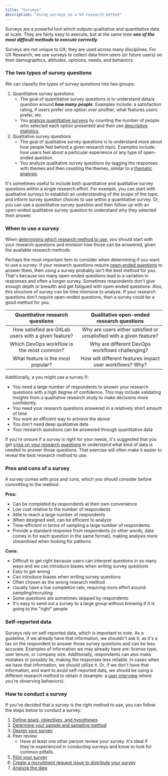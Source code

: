 ```yaml
---
title: "Surveys"
description: "Using surveys as a UX research method"
---
```


Surveys are a powerful tool which outputs qualitative and quantitative data at scale. They are fairly easy to execute, but at the same time ***one of the most difficult methods to execute correctly***.

Surveys are not unique to UX; they are used across many disciplines. For UX Research, we use surveys to collect data from users (or future users) on their demographics, attitudes, opinions, needs, and behaviors.

### The two types of survey questions

We can classify the types of survey questions into two groups:

1. Quantitative survey questions
     - The goal of quantitative survey questions is to understand data/a question around ***how many people***.  Examples include: a satisfaction rating, if users prefer one option over another, what features users prefer, etc.
     - You [analyze quantitative surveys](/handbook/product/ux/ux-research/quantitative-data/) by counting the number of people who selected each option presented and then use [descriptive statistics](https://www.qualtrics.com/experience-management/research/descriptive-research/).
1. Qualitative survey questions
     - The goal of qualitative survey questions is to understand more about how people feel behind a given research topic.  Examples include: how users feel about a particular experience or any type of open-ended question.
     - You analyze qualitative survey questions by tagging the responses with themes and then counting the themes, similar to a [thematic analysis](https://www.nngroup.com/articles/thematic-analysis/).

It's sometimes useful to include both quantitative and qualitative survey questions within a single research effort.  For example, you can start with qualitative surveys to establish an understanding of the scope of the topic and inform survey question choices to use within a quantitative survey. Or, you can use a quantitative survey question and then follow up with an open-ended qualitative survey question to understand why they selected their answer.

### When to use a survey

When [determining which research method to use](/handbook/product/ux/ux-research/choosing-a-research-methodology/), you should start with your research questions and envision how those can be answered, given the available research methods.

Perhaps the most important item to consider when determining if you want to use a survey: if your research questions require [open-ended questions](https://www.nngroup.com/articles/open-ended-questions/) to answer them, then using a survey probably isn't the best method for you. That's because too many open-ended questions lead to a variation in responses and often a longer survey. Sometimes respondents don't give enough depth or breadth and get fatigued with open-ended questions. Also, this structure of survey can be time intensive to analyze. If your research questions don't require open-ended questions, then a survey could be a good method for you.

|         **Quantitative research questions**         |            **Qualitative open-ended research questions**            |
|:----------------------------------------------------:|:-------------------------------------------------------------------:|
| How satisfied are GitLab users with a given feature? | Why are users either satisfied or unsatisfied with a given feature? |
| Which DevOps workflow is the most common?            | Why are different DevOps workflows challenging?                     |
| What feature is the most popular?                    | How will different features impact user workflows? Why?             |

Additionally, a you might use a survey if:

- You need a large number of respondents to answer your research questions with a high degree of confidence. This may include validating insights from a qualitative research study to make decisions more confidently.
- You need your research questions answered in a relatively short amount of time
- You want an efficient way to achieve the above
- You don't need deep qualitative data
- Your research questions can be answered through quantitative data

If you're unsure if a survey is right for your needs, it's suggested that you get [crisp on your research questions](/handbook/product/ux/ux-research/defining-goals-objectives-and-hypotheses/#step-2---start-populating-questions-we-need-answers-to) to understand what kind of data is needed to answer those questions. That exercise will often make it easier to reveal the best research method to use.

### Pros and cons of a survey

A survey comes with pros and cons, which you should consider before committing to the method.

**Pros:**

- Can be completed by respondents at their own convenience
- Low cost relative to the number of respondents
- Able to reach a large number of respondents
- When designed well, can be efficient to analyze
- Time-efficient in terms of sampling a large number of respondents
- Provide a standard response from respondents (in other words, data comes in for each question in the same format), making analysis more streamlined when looking for patterns

**Cons:**

- Difficult to get right because users can interpret questions in so many ways and we can introduce biases when writing survey questions
- Easy to get wrong
- Can introduce biases when writing survey questions
- Often chosen as the wrong research method
- Usually have a low completion rate, requiring more effort around sampling/recruiting
- Some questions are sometimes skipped by respondents
- It's easy to send out a survey to a large group without knowing if it is going to the "right" people

### Self-reported data

Surveys rely on self-reported data, which is important to note.  As a guideline, if we already have that information, we shouldn't ask it; as it's a tax on the respondent to answer those survey questions and can be less accurate. Examples of information we may already have are:  license type, user tenure, or company size. Additionally, respondents can also make mistakes or possibly lie, making the responses less reliable.   In cases when we have that information, we should utilize it.  Or, if we don't have that information, and want to avoid self-reported data, we should be using a different research method to obtain it (example: a [user interview](/handbook/product/ux/ux-research/facilitating-user-interviews/) where you're observing behaviors).

### How to conduct a survey

If you've decided that a survey is the right method to use, you can follow the steps below to conduct a survey:

1. [Define goals, objectives, and hypotheses](/handbook/product/ux/ux-research/defining-goals-objectives-and-hypotheses/)
1. [Determine your sample and sampling method](/handbook/product/ux/ux-research/surveys/sample-sizes-for-surveys/)
1. [Design your survey](/handbook/product/ux/ux-research/surveys/designing-your-survey/)
1. Peer review
     - Have at least one other person review your survey.  It's ideal if they're experienced in conducting surveys and know to look for common pitfalls.
1. [Pilot your survey](/handbook/product/ux/ux-research/surveys/piloting-your-survey/)
1. [Create a recruitment request issue to distribute your survey](/handbook/product/ux/ux-research/recruiting-participants/#open-a-recruitment-request-issue)
1. [Analyze the data](/handbook/product/ux/ux-research/quantitative-data/)

